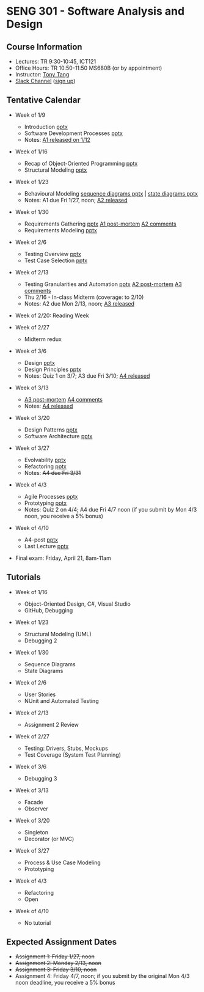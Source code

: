 # SENG 301 - Software Analysis and Design

## Course Information

* Lectures: TR 9:30-10:45, ICT121
* Office Hours: TR 10:50-11:50 MS680B (or by appointment)
* Instructor: [Tony Tang](http://hcitang.org)
* [Slack Channel](https://seng301.slack.com/) ([sign up](https://seng301.slack.com/signup))
<!-- * [Reddit: /r/uofcseng301](http://reddit.com/r/uofcseng301) -->

## Tentative Calendar

* Week of 1/9
    * Introduction [pptx](http://hcitang.org/uploads/Teaching/seng301-1-introduction.pptx)
    * Software Development Processes [pptx](http://hcitang.org/uploads/Teaching/seng301-2-software-process-models.pptx)
    * Notes: [A1 released on 1/12](a1.md)

* Week of 1/16
    * Recap of Object-Oriented Programming [pptx](http://hcitang.org/uploads/Teaching/seng301-3-ood.pptx)
    * Structural Modeling [pptx](http://hcitang.org/uploads/Teaching/seng301-4-structural-modeling.pptx)

* Week of 1/23
    * Behavioural Modeling [sequence diagrams pptx](http://hcitang.org/uploads/Teaching/seng301-5-sequence-diagrams.pptx) | [state diagrams pptx](http://hcitang.org/uploads/Teaching/seng301-6-state-diagrams.pptx)
    * Notes: A1 due Fri 1/27, noon; [A2 released](a2.md)

* Week of 1/30
    * Requirements Gathering [pptx](http://hcitang.org/uploads/Teaching/seng301-7-requirements-gathering.pptx) [A1 post-mortem](http://hcitang.org/uploads/Teaching/seng301-a1-post.pptx) [A2 comments](http://hcitang.org/uploads/Teaching/seng301-a2-pre.pptx)
    * Requirements Modeling [pptx](http://hcitang.org/uploads/Teaching/seng301-8-requirements-modeling.pptx)

* Week of 2/6
    * Testing Overview [pptx](http://hcitang.org/uploads/Teaching/seng301-9-testing-overview.pptx)
    * Test Case Selection [pptx](http://hcitang.org/uploads/Teaching/seng301-10-testing-breaking-code.pptx)

* Week of 2/13
    * Testing Granularities and Automation [pptx](http://hcitang.org/uploads/Teaching/seng301-11-testing-granularities.pptx) [A2 post-mortem](http://hcitang.org/uploads/Teaching/seng301-a2-post.pptx) [A3 comments](http://hcitang.org/uploads/Teaching/seng301-a3-pre.pptx)
    * Thu 2/16 - In-class Midterm (coverage: to 2/10)
    * Notes: A2 due Mon 2/13, noon; [A3 released](a3.md)

* Week of 2/20: Reading Week

* Week of 2/27
    * Midterm redux

* Week of 3/6
    * Design [pptx](http://hcitang.org/uploads/Teaching/seng301-12-design.pptx)
    * Design Principles [pptx](http://hcitang.org/uploads/Teaching/seng301-13-design-principles.pptx)
    * Notes: Quiz 1 on 3/7; A3 due Fri 3/10; [A4 released](a4.md)

* Week of 3/13
    * [A3 post-mortem](http://hcitang.org/uploads/Teaching/seng301-a3-post.pptx) [A4 comments](http://hcitang.org/uploads/Teaching/seng301-a4-pre.pptx)
    * Notes: [A4 released](a4.md)

* Week of 3/20
    * Design Patterns [pptx](http://hcitang.org/uploads/Teaching/seng301-14-intro-to-design-patterns.pptx)
    * Software Architecture [pptx](http://hcitang.org/uploads/Teaching/seng301-15-intro-to-software-architecture.pptx)

* Week of 3/27
    * Evolvability [pptx](http://hcitang.org/uploads/Teaching/seng301-16-evolvability.pptx)
    * Refactoring [pptx](http://hcitang.org/uploads/Teaching/seng301-17-refactoring.pptx)
    * Notes: ~~A4 due Fri 3/31~~

* Week of 4/3
    * Agile Processes [pptx](http://hcitang.org/uploads/Teaching/seng301-18-agile-methods.pptx)
    * Prototyping [pptx](http://hcitang.org/uploads/Teaching/seng301-19-prototyping.pptx)
    * Notes: Quiz 2 on 4/4; A4 due Fri 4/7 noon (if you submit by Mon 4/3 noon, you receive a 5% bonus)

* Week of 4/10
    * A4-post [pptx](http://hcitang.org/uploads/Teaching/seng301-a4-post.pptx)
    * Last Lecture [pptx](http://hcitang.org/uploads/Teaching/seng301-20-last-lecture.pptx)

* Final exam: Friday, April 21, 8am-11am

## Tutorials

* Week of 1/16
    * Object-Oriented Design, C#, Visual Studio
    * GitHub, Debugging

* Week of 1/23
    * Structural Modeling (UML)
    * Debugging 2

* Week of 1/30
    * Sequence Diagrams
    * State Diagrams

* Week of 2/6
    * User Stories
    * NUnit and Automated Testing

* Week of 2/13
    * Assignment 2 Review

* Week of 2/27
    * Testing: Drivers, Stubs, Mockups
    * Test Coverage (System Test Planning)

* Week of 3/6
    * Debugging 3

* Week of 3/13
    * Facade
    * Observer

* Week of 3/20
    * Singleton
    * Decorator (or MVC)

* Week of 3/27
    * Process & Use Case Modeling
    * Prototyping

* Week of 4/3
    * Refactoring
    * Open

* Week of 4/10
    * No tutorial

## Expected Assignment Dates

* ~~Assignment 1: Friday 1/27, noon~~
* ~~Assignment 2: Monday 2/13, noon~~
* ~~Assignment 3: Friday 3/10, noon~~
* Assignment 4: Friday 4/7, noon; if you submit by the original Mon 4/3 noon deadline, you receive a 5% bonus
